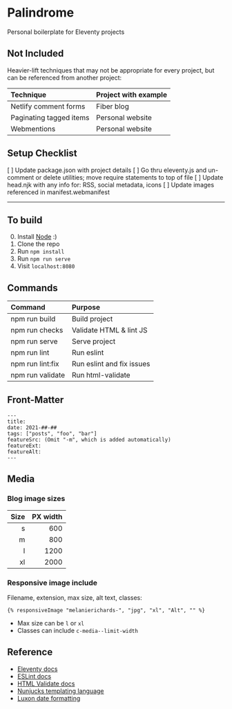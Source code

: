 # Palindrome

Personal boilerplate for Eleventy projects

## Not Included

Heavier-lift techniques that may not be appropriate for every project, but can be referenced from another project:

| Technique                  | Project with example         |
| :------------------------- | :--------------------------- |
| Netlify comment forms      | Fiber blog                   |
| Paginating tagged items    | Personal website             |
| Webmentions                | Personal website             |

## Setup Checklist

[ ] Update package.json with project details
[ ] Go thru eleventy.js and un-comment or delete utilities; move require statements to top of file
[ ] Update head.njk with any info for: RSS, social metadata, icons
[ ] Update images referenced in manifest.webmanifest

-------------------------------------------------------------

## To build

0. Install [Node](https://nodejs.org/) :)
1. Clone the repo
2. Run `npm install`
3. Run `npm run serve`
4. Visit `localhost:8080`

## Commands

| Command                    | Purpose                      |
| :------------------------- | :--------------------------- |
| npm run build              | Build project                |
| npm run checks             | Validate HTML & lint JS      |
| npm run serve              | Serve project                |
| npm run lint               | Run eslint                   |
| npm run lint:fix           | Run eslint and fix issues    |
| npm run validate           | Run html-validate            |

## Front-Matter

```
---
title: 
date: 2021-##-##
tags: ["posts", "foo", "bar"]
featureSrc: (Omit "-m", which is added automatically)
featureExt: 
featureAlt: 
---
```

## Media

### Blog image sizes

| Size | PX width |
| ---: | -------: |
| s    | 600      |
| m    | 800      |
| l    | 1200     |
| xl   | 2000     |

### Responsive image include

Filename, extension, max size, alt text, classes:

```
{% responsiveImage "melanierichards-", "jpg", "xl", "Alt", "" %}
```

* Max size can be `l` or `xl`
* Classes can include `c-media--limit-width`

## Reference

* [Eleventy docs](https://www.11ty.dev/docs/)
* [ESLint docs](https://eslint.org/)
* [HTML Validate docs](https://html-validate.org/)
* [Nunjucks templating language](https://mozilla.github.io/nunjucks/templating.html)
* [Luxon date formatting](https://moment.github.io/luxon/docs/manual/formatting.html)